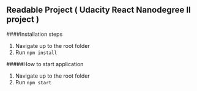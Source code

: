 ## Readable Project ( Udacity React Nanodegree II project )

####Installation steps

1. Navigate up to the root folder
2. Run `npm install`

#####How to start application

1. Navigate up to the root folder
2. Run `npm start`

